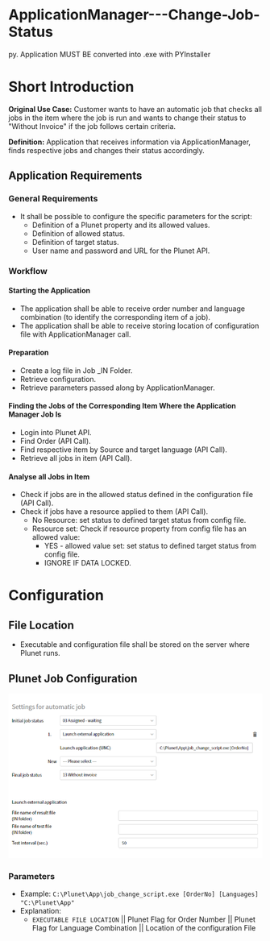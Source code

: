 # ApplicationManager---Change-Job-Status

py. Application MUST BE converted into .exe with PYInstaller

# Short Introduction

**Original Use Case:** Customer wants to have an automatic job that checks all jobs in the item where the job is run and wants to change their status to "Without Invoice" if the job follows certain criteria.

**Definition:** Application that receives information via ApplicationManager, finds respective jobs and changes their status accordingly.

## Application Requirements

### General Requirements

- It shall be possible to configure the specific parameters for the script:
  - Definition of a Plunet property and its allowed values.
  - Definition of allowed status.
  - Definition of target status.
  - User name and password and URL for the Plunet API.

### Workflow

#### Starting the Application

- The application shall be able to receive order number and language combination (to identify the corresponding item of a job).
- The application shall be able to receive storing location of configuration file with ApplicationManager call.

#### Preparation

- Create a log file in Job _IN Folder.
- Retrieve configuration.
- Retrieve parameters passed along by ApplicationManager.

#### Finding the Jobs of the Corresponding Item Where the Application Manager Job Is

- Login into Plunet API.
- Find Order (API Call).
- Find respective item by Source and target language (API Call).
- Retrieve all jobs in item (API Call).

#### Analyse all Jobs in Item

- Check if jobs are in the allowed status defined in the configuration file (API Call).
- Check if jobs have a resource applied to them (API Call).
  - No Resource: set status to defined target status from config file.
  - Resource set: Check if resource property from config file has an allowed value:
    - YES - allowed value set: set status to defined target status from config file.
    - IGNORE IF DATA LOCKED.

# Configuration

## File Location

- Executable and configuration file shall be stored on the server where Plunet runs.

## Plunet Job Configuration
![config](https://github.com/PlunetBusinessManager/ApplicationManager---Change-Job-Status/blob/main/config_pic.png)

### Parameters

- Example: `C:\Plunet\App\job_change_script.exe [OrderNo] [Languages] "C:\Plunet\App"`
- Explanation:
  - `EXECUTABLE FILE LOCATION` || Plunet Flag for Order Number || Plunet Flag for Language Combination || Location of the configuration File

